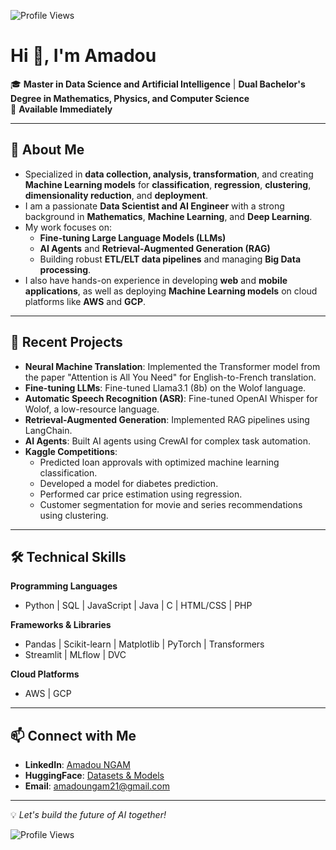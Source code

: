 ![Profile Views](https://komarev.com/ghpvc/?username=amadoungam&color=blue&style=flat)
# Hi 👋, I'm Amadou  

🎓 **Master in Data Science and Artificial Intelligence** | **Dual Bachelor's Degree in Mathematics, Physics, and Computer Science**  
📍 **Available Immediately**  

---

## 👋 About Me  

- Specialized in **data collection, analysis, transformation**, and creating **Machine Learning models** for **classification**, **regression**, **clustering**, **dimensionality reduction**, and **deployment**.  
- I am a passionate **Data Scientist and AI Engineer** with a strong background in **Mathematics**, **Machine Learning**, and **Deep Learning**.  
- My work focuses on:  
  - **Fine-tuning Large Language Models (LLMs)**  
  - **AI Agents** and **Retrieval-Augmented Generation (RAG)**  
  - Building robust **ETL/ELT data pipelines** and managing **Big Data processing**.  
- I also have hands-on experience in developing **web** and **mobile applications**, as well as deploying **Machine Learning models** on cloud platforms like **AWS** and **GCP**.  

---

## 🚀 Recent Projects  

- **Neural Machine Translation**: Implemented the Transformer model from the paper "Attention is All You Need" for English-to-French translation.  
- **Fine-tuning LLMs**: Fine-tuned Llama3.1 (8b) on the Wolof language.  
- **Automatic Speech Recognition (ASR)**: Fine-tuned OpenAI Whisper for Wolof, a low-resource language.  
- **Retrieval-Augmented Generation**: Implemented RAG pipelines using LangChain.  
- **AI Agents**: Built AI agents using CrewAI for complex task automation.  
- **Kaggle Competitions**:  
  - Predicted loan approvals with optimized machine learning classification.  
  - Developed a model for diabetes prediction.  
  - Performed car price estimation using regression.  
  - Customer segmentation for movie and series recommendations using clustering.  

---

## 🛠️ Technical Skills  

**Programming Languages**  
- Python | SQL | JavaScript | Java | C | HTML/CSS | PHP  

**Frameworks & Libraries**  
- Pandas | Scikit-learn | Matplotlib | PyTorch | Transformers  
- Streamlit | MLflow | DVC  

**Cloud Platforms**  
- AWS | GCP  

---

## 📫 Connect with Me  

- **LinkedIn**: [Amadou NGAM](https://www.linkedin.com/in/amadoungam/)  
- **HuggingFace**: [Datasets & Models](https://huggingface.co/datasets)  
- **Email**: amadoungam21@gmail.com  

---

💡 *Let's build the future of AI together!*  

![Profile Views](https://komarev.com/ghpvc/?username=amadoungam&color=blue&style=flat)
